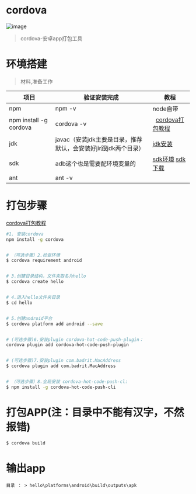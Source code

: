 # cordova
![image](https://user-images.githubusercontent.com/18028533/27120577-b9a728d0-5116-11e7-94a2-8cd55266ba04.png)

> cordova-安卓app打包工具

# 环境搭建
> 材料,准备工作

项目  | 验证安装完成 | 教程
------------ | -------------   | -------------
npm  |  npm -v | node自带
npm install -g cordova |  cordova -v |   [cordova打包教程](http://www.jianshu.com/p/60e98587ae89)
jdk  | javac（安装jdk主要是目录，推荐默认，会安装好jir跟jdk两个目录） |  [jdk安装](http://jingyan.baidu.com/article/bea41d435bc695b4c41be648.html)
sdk | adb这个也是需要配环境变量的 | [sdk环境](http://jingyan.baidu.com/article/f71d603757965b1ab641d12a.html)  [sdk下载](http://tools.android-studio.org/index.php/sdk/)
ant | ant -v | 

# 打包步骤
[cordova打包教程](http://www.jianshu.com/p/60e98587ae89)


```bash
#1. 安装cordova 
npm install -g cordova


# （可选步骤）2.检查环境
$ cordova requirement android


# 3.创建目录结构，文件夹取名为hello
$ cordova create hello


# 4.进入hello文件夹目录
$ cd hello


# 5.创建android平台
$ cordova platform add android --save


# (可选步骤)6.安装plugin cordova-hot-code-push-plugin：
cordova plugin add cordova-hot-code-push-plugin


# (可选步骤)7.安装plugin com.badrit.MacAddress
$ cordova plugin add com.badrit.MacAddress


# （可选步骤）8.全局安装 cordova-hot-code-push-cl:
$ npm install -g cordova-hot-code-push-cli

```


# 打包APP(注：目录中不能有汉字，不然报错)
```bash
$ cordova build
```


# 输出app
`目录 ： > hello\platforms\android\build\outputs\apk`
